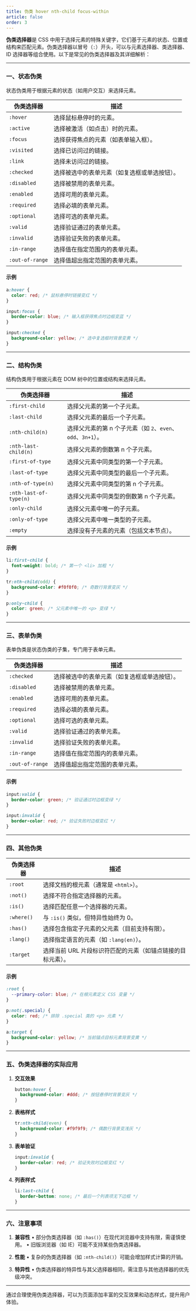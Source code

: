 ```yaml
---
title: 伪类 hover nth-child focus-within
article: false
order: 3
---
```


**伪类选择器**是 CSS 中用于选择元素的特殊关键字，它们基于元素的状态、位置或结构来匹配元素。伪类选择器以冒号（`:`）开头，可以与元素选择器、类选择器、ID 选择器等组合使用。以下是常见的伪类选择器及其详细解析：

---

### 一、状态伪类

状态伪类用于根据元素的状态（如用户交互）来选择元素。

| 伪类选择器      | 描述                                         |
| --------------- | -------------------------------------------- |
| `:hover`        | 选择鼠标悬停时的元素。                       |
| `:active`       | 选择被激活（如点击）时的元素。               |
| `:focus`        | 选择获得焦点的元素（如表单输入框）。         |
| `:visited`      | 选择已访问过的链接。                         |
| `:link`         | 选择未访问过的链接。                         |
| `:checked`      | 选择被选中的表单元素（如复选框或单选按钮）。 |
| `:disabled`     | 选择被禁用的表单元素。                       |
| `:enabled`      | 选择可用的表单元素。                         |
| `:required`     | 选择必填的表单元素。                         |
| `:optional`     | 选择可选的表单元素。                         |
| `:valid`        | 选择验证通过的表单元素。                     |
| `:invalid`      | 选择验证失败的表单元素。                     |
| `:in-range`     | 选择值在指定范围内的表单元素。               |
| `:out-of-range` | 选择值超出指定范围的表单元素。               |

#### 示例
```css
a:hover {
  color: red; /* 鼠标悬停时链接变红 */
}

input:focus {
  border-color: blue; /* 输入框获得焦点时边框变蓝 */
}

input:checked {
  background-color: yellow; /* 选中复选框时背景变黄 */
}
```

---

### 二、结构伪类

结构伪类用于根据元素在 DOM 树中的位置或结构来选择元素。

| 伪类选择器             | 描述                                                         |
| ---------------------- | ------------------------------------------------------------ |
| `:first-child`         | 选择父元素的第一个子元素。                                   |
| `:last-child`          | 选择父元素的最后一个子元素。                                 |
| `:nth-child(n)`        | 选择父元素的第 n 个子元素（如 `2`、`even`、`odd`、`3n+1`）。 |
| `:nth-last-child(n)`   | 选择父元素的倒数第 n 个子元素。                              |
| `:first-of-type`       | 选择父元素中同类型的第一个子元素。                           |
| `:last-of-type`        | 选择父元素中同类型的最后一个子元素。                         |
| `:nth-of-type(n)`      | 选择父元素中同类型的第 n 个子元素。                          |
| `:nth-last-of-type(n)` | 选择父元素中同类型的倒数第 n 个子元素。                      |
| `:only-child`          | 选择父元素中唯一的子元素。                                   |
| `:only-of-type`        | 选择父元素中唯一类型的子元素。                               |
| `:empty`               | 选择没有子元素的元素（包括文本节点）。                       |

#### 示例
```css
li:first-child {
  font-weight: bold; /* 第一个 <li> 加粗 */
}

tr:nth-child(odd) {
  background-color: #f0f0f0; /* 奇数行背景变灰 */
}

p:only-child {
  color: green; /* 父元素中唯一的 <p> 变绿 */
}
```

---

### 三、表单伪类

表单伪类是状态伪类的子集，专门用于表单元素。

| 伪类选择器      | 描述                                         |
| --------------- | -------------------------------------------- |
| `:checked`      | 选择被选中的表单元素（如复选框或单选按钮）。 |
| `:disabled`     | 选择被禁用的表单元素。                       |
| `:enabled`      | 选择可用的表单元素。                         |
| `:required`     | 选择必填的表单元素。                         |
| `:optional`     | 选择可选的表单元素。                         |
| `:valid`        | 选择验证通过的表单元素。                     |
| `:invalid`      | 选择验证失败的表单元素。                     |
| `:in-range`     | 选择值在指定范围内的表单元素。               |
| `:out-of-range` | 选择值超出指定范围的表单元素。               |

#### 示例
```css
input:valid {
  border-color: green; /* 验证通过时边框变绿 */
}

input:invalid {
  border-color: red; /* 验证失败时边框变红 */
}
```

---

### 四、其他伪类

| 伪类选择器 | 描述                                                        |
| ---------- | ----------------------------------------------------------- |
| `:root`    | 选择文档的根元素（通常是 `<html>`）。                       |
| `:not()`   | 选择不符合指定选择器的元素。                                |
| `:is()`    | 选择匹配任意一个选择器的元素。                              |
| `:where()` | 与 `:is()` 类似，但特异性始终为 0。                         |
| `:has()`   | 选择包含指定子元素的父元素（目前支持有限）。                |
| `:lang()`  | 选择指定语言的元素（如 `:lang(en)`）。                      |
| `:target`  | 选择当前 URL 片段标识符匹配的元素（如锚点链接的目标元素）。 |

#### 示例
```css
:root {
  --primary-color: blue; /* 在根元素定义 CSS 变量 */
}

p:not(.special) {
  color: red; /* 排除 .special 类的 <p> 元素 */
}

a:target {
  background-color: yellow; /* 当前锚点目标元素背景变黄 */
}
```

---

### 五、伪类选择器的实际应用

1. **交互效果**
   ```css
   button:hover {
     background-color: #ddd; /* 按钮悬停时背景变灰 */
   }
   ```

2. **表格样式**
   ```css
   tr:nth-child(even) {
     background-color: #f9f9f9; /* 偶数行背景变浅灰 */
   }
   ```

3. **表单验证**
   ```css
   input:invalid {
     border-color: red; /* 验证失败时边框变红 */
   }
   ```

4. **列表样式**
   ```css
   li:last-child {
     border-bottom: none; /* 最后一个列表项无下边框 */
   }
   ```

---

### 六、注意事项

1. **兼容性**
   • 部分伪类选择器（如 `:has()`）在现代浏览器中支持有限，需谨慎使用。
   • 旧版浏览器（如 IE）可能不支持某些伪类选择器。

2. **性能**
   • 复杂的伪类选择器（如 `:nth-child()`）可能会增加样式计算的开销。

3. **特异性**
   • 伪类选择器的特异性与其父选择器相同，需注意与其他选择器的优先级冲突。

---

通过合理使用伪类选择器，可以为页面添加丰富的交互效果和动态样式，提升用户体验。
